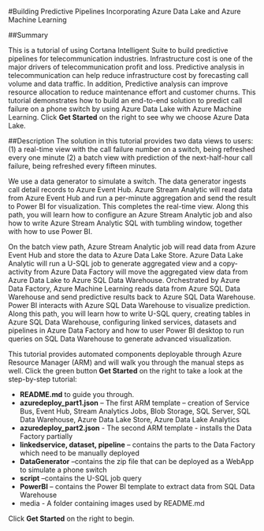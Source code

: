 #Building Predictive Pipelines Incorporating Azure Data Lake and Azure Machine Learning

##Summary

This is a tutorial of using Cortana Intelligent Suite to build predictive pipelines for telecommunication industries. Infrastructure cost is one of the major drivers of telecommunication profit and loss. Predictive analysis in telecommunication can help reduce infrastructure cost by forecasting call volume and data traffic. In addition, Predictive analysis can improve resource allocation to reduce maintenance effort and customer churns.   This tutorial demonstrates how to build an end-to-end solution to predict call failure on a phone switch by using Azure Data Lake with Azure Machine Learning. Click **Get Started** on the right to see why we choose Azure Data Lake.

##Description
The solution in this tutorial provides two data views to users: (1) a real-time view with the call failure number on a switch, being refreshed every one minute (2) a batch view with prediction of the next-half-hour call failure, being refreshed every fifteen minutes.

We use a data generator to simulate a switch. The data generator ingests call detail records to Azure Event Hub. Azure Stream Analytic will read data from Azure Event Hub and run a per-minute aggregation and send the result to Power BI for visualization. This completes the real-time view. Along this path, you will learn how to configure an Azure Stream Analytic job and also how to write Azure Stream Analytic SQL with tumbling window, together with how to use Power BI.

On the batch view path, Azure Stream Analytic job will read data from Azure Event Hub and store the data to Azure Data Lake Store. Azure Data Lake Analytic will run a U-SQL job to generate aggregated view and a copy-activity from Azure Data Factory will move the aggregated view data from Azure Data Lake to Azure SQL Data Warehouse. Orchestrated by Azure Data Factory, Azure Machine Learning reads data from Azure SQL Data Warehouse and send predictive results back to Azure SQL Data Warehouse. Power BI interacts with Azure SQL Data Warehouse to visualize prediction.  Along this path, you will learn how to write U-SQL query, creating tables in Azure SQL Data Warehouse, configuring linked services, datasets and pipelines in Azure Data Factory and how to user Power BI desktop to run queries on SQL Data Warehouse to generate advanced visualization.

This tutorial provides automated  components deployable through Azure Resource Manager (ARM) and will walk you through the manual steps as well. Click the green button **Get Started** on the right to take a look at the step-by-step tutorial:

- **README.md** to guide you through.
- **azuredeploy_part1.json** – The first ARM template – creation of Service Bus, Event Hub, Stream Analytics Jobs, Blob Storage, SQL Server, SQL Data Warehouse, Azure Data Lake Store, Azure Data Lake Analytics
-	**azuredeploy_part2.json** - The second ARM template - installs the Data Factory partially
-	**linkedservice, dataset, pipeline** – contains the parts to the Data Factory which need to be manually deployed
-	**DataGenerator** –contains the zip file that can be deployed as a WebApp to simulate a phone switch
-	**script** –contains the U-SQL job query
-	**PowerBI** – contains the Power BI template to extract data from SQL Data Warehouse
-	media - A folder containing images used by README.md

Click **Get Started** on the right to begin.
